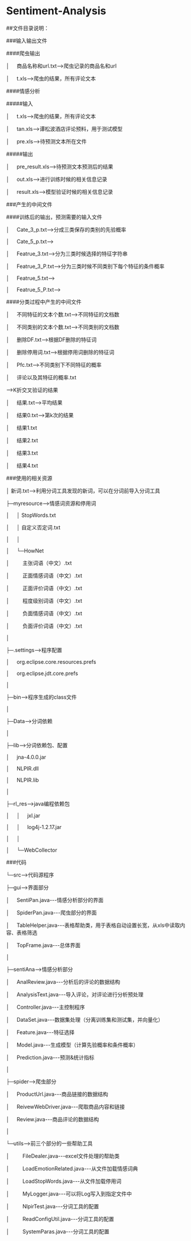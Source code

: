 # Sentiment-Analysis

##文件目录说明：

###输入输出文件


####爬虫输出

│      商品名称和url.txt-->爬虫记录的商品名和url

│      t.xls-->爬虫的结果，所有评论文本

####情感分析

#####输入

│      t.xls-->爬虫的结果，所有评论文本

│      tan.xls-->谭松波酒店评论预料，用于测试模型

│      pre.xls-->待预测文本所在文件

#####输出

│       pre_result.xls-->待预测文本预测后的结果

│      out.xls-->进行训练时候的相关信息记录

│      result.xls-->模型验证时候的相关信息记录

###产生的中间文件


####训练后的输出，预测需要的输入文件

│       Cate_3_p.txt-->分成三类保存的类别的先验概率

│      Cate_5_p.txt-->

│      Featrue_3.txt-->分为三类时候选择的特征字符串

│      Featrue_3_P.txt-->分为三类时候不同类别下每个特征的条件概率

│      Featrue_5.txt-->

│      Featrue_5_P.txt-->

####分类过程中产生的中间文件

│      不同特征的文本个数.txt-->不同特征的文档数

│      不同类别的文本个数.txt-->不同类别的文档数

│      删除DF.txt-->根据DF删除的特征词

│      删除停用词.txt-->根据停用词删除的特征词

│      Pfc.txt-->不同类别下不同特征的概率

│      评论以及其特征的概率.txt 

-->K折交叉验证的结果

│      结果.txt-->平均结果

│      结果0.txt-->第k次的结果

│      结果1.txt

│      结果2.txt

│      结果3.txt

│      结果4.txt



###使用的相关资源

│  新词.txt-->利用分词工具发现的新词，可以在分词前导入分词工具

├─myresource-->情感词资源和停用词

│      │  StopWords.txt

│      │  自定义否定词.txt

│      │  

│      └─HowNet

│            主张词语（中文）.txt

│            正面情感词语（中文）.txt

│             正面评价词语（中文）.txt

│             程度级别词语（中文）.txt

│            负面情感词语（中文）.txt

│             负面评价词语（中文）.txt

│          

├─.settings-->程序配置

│      org.eclipse.core.resources.prefs

│       org.eclipse.jdt.core.prefs

│      

├─bin-->程序生成的class文件

│          

├─Data-->分词依赖

│          

├─lib-->分词依赖包、配置

│      jna-4.0.0.jar

│      NLPIR.dll

│       NLPIR.lib

│      



├─rl_res-->java编程依赖包

│      │      jxl.jar

│      │      log4j-1.2.17.jar

│      │  

│      └─WebCollector





###代码        





└─src-->代码源程序

├─gui-->界面部分

│      SentiPan.java---情感分析部分的界面

│      SpiderPan.java---爬虫部分的界面

│      TableHelper.java---表格帮助类，用于表格自动设置长宽，从xls中读取内容、表格筛选

│      TopFrame.java---总体界面

│      

├─sentiAna-->情感分析部分

│      AnalReview.java---分析后的评论的数据结构

│      AnalysisText.java---导入评论，对评论进行分析预处理


│      Controller.java---主控制程序

│      DataSet.java---数据集处理（分离训练集和测试集，并向量化）

│      Feature.java---特征选择

│      Model.java---生成模型（计算先验概率和条件概率）

│      Prediction.java---预测&统计指标


│      

├─spider-->爬虫部分

│      ProductUrl.java---商品链接的数据结构

│      ReivewWebDriver.java---爬取商品内容和链接

│      Review.java---商品评论的数据结构

│      

└─utils-->前三个部分的一些帮助工具

│            FileDealer.java---excel文件处理的帮助类

│            LoadEmotionRelated.java---从文件加载情感词典

│            LoadStopWords.java---从文件加载停用词

│            MyLogger.java---可以将Log写入到指定文件中

│            NlpirTest.java---分词工具的配置

│            ReadConfigUtil.java---分词工具的配置

│            SystemParas.java---分词工具的配置

